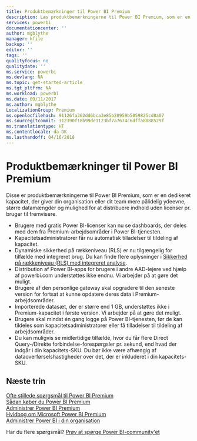 ```yaml
---
title: Produktbemærkninger til Power BI Premium
description: Læs produktbemærkningerne til Power BI Premium, som er en dedikeret kapacitet for din organisation eller dit team.
services: powerbi
documentationcenter: ''
author: mgblythe
manager: kfile
backup: ''
editor: ''
tags: ''
qualityfocus: no
qualitydate: ''
ms.service: powerbi
ms.devlang: NA
ms.topic: get-started-article
ms.tgt_pltfrm: NA
ms.workload: powerbi
ms.date: 09/11/2017
ms.author: mgblythe
LocalizationGroup: Premium
ms.openlocfilehash: 91126fa362dd6bca3e85b28959b5059825cd8a07
ms.sourcegitcommit: 312390f18b99de1123bf7a7674c6dffa8088529f
ms.translationtype: HT
ms.contentlocale: da-DK
ms.lasthandoff: 04/16/2018
---
```

# <a name="power-bi-premium-release-notes"></a>Produktbemærkninger til Power BI Premium
Disse er produktbemærkningerne til Power BI Premium, som er en dedikeret kapacitet, der giver din organisation eller dit team mere pålidelig ydeevne, større datamængder og mulighed for at distribuere indhold uden licenser pr. bruger til fremvisere.

* Brugere med gratis Power BI-licenser kan nu se dashboards, der deles med dem fra Premium-arbejdsområder i Power BI-tjenesten.
* Kapacitetsadministratorer får nu automatisk tilladelser til tildeling af kapacitet.
* Dynamiske sikkerhed på rækkeniveau (RLS) er nu tilgængelig for tilfælde med integreret brug. Du kan finde flere oplysninger i [Sikkerhed på rækkeniveau (RLS) med integreret analyse](developer/embedded-row-level-security.md).
* Distribution af Power BI-apps for brugere i andre AAD-lejere ved hjælp af powerbi.com understøttes ikke endnu. Vi arbejder på at gøre det muligt.
* Brugere af den personlige gateway skal opgradere til den seneste version for fortsat at kunne opdatere deres data i Premium-arbejdsområder.
* Importerede datasæt, der er større end 1 GB, understøttes ikke i Premium-kapacitet i første version. Vi arbejder på at gøre det muligt.
* Brugere skal mindst én gang logge på Power BI-tjenesten, før de kan tildeles som kapacitetsadministratorer eller få tilladelser til tildeling af arbejdsområder.
* Du kan muligvis se midlertidige tilfælde, hvor du får flere Direct Query-/Direkte forbindelse-forespørgsler pr. sekund, end hvad der indgår i din kapacitets-SKU. Du bør ikke være afhængig af dataoverførselshastigheder over det, der er inkluderet i din kapacitets-SKU.

## <a name="next-steps"></a>Næste trin
[Ofte stillede spørgsmål til Power BI Premium](service-premium-faq.md)  
[Sådan køber du Power BI Premium](service-admin-premium-purchase.md)  
[Administrer Power BI Premium](service-admin-premium-manage.md)  
[Hvidbog om Microsoft Power BI Premium](https://aka.ms/pbipremiumwhitepaper)  
[Administrer Power BI i din organisation](service-admin-administering-power-bi-in-your-organization.md)  

Har du flere spørgsmål? [Prøv at spørge Power BI-community'et](https://community.powerbi.com/)


